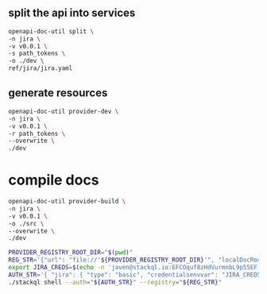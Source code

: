 ## split the api into services

```bash
openapi-doc-util split \
-n jira \
-v v0.0.1 \
-s path_tokens \
-o ./dev \
ref/jira/jira.yaml
```

## generate resources

```bash
openapi-doc-util provider-dev \
-n jira \
-v v0.0.1 \
-r path_tokens \
--overwrite \
./dev
```

# compile docs

```bash
openapi-doc-util provider-build \
-n jira \
-v v0.0.1 \
-o ./src \
--overwrite \
./dev
```


```bash
PROVIDER_REGISTRY_ROOT_DIR="$(pwd)"
REG_STR='{"url": "file://'${PROVIDER_REGISTRY_ROOT_DIR}'", "localDocRoot": "'${PROVIDER_REGISTRY_ROOT_DIR}'", "verifyConfig": {"nopVerify": true}}'
export JIRA_CREDS=$(echo -n 'javen@stackql.io:EFCOquf8zHdVurmnbL9p55EF' | base64)
AUTH_STR='{ "jira": { "type": "basic", "credentialsenvvar": "JIRA_CREDS" } }'
./stackql shell --auth="${AUTH_STR}" --registry="${REG_STR}"
```
